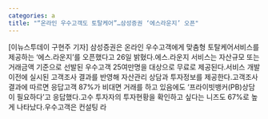 ```yaml
---
categories: a
title: "“온라인 우수고객도 토탈케어”…삼성증권 ‘에스라운지’ 오픈"
---
```

[이뉴스투데이 구현주 기자] 삼성증권은 온라인 우수고객에게 맞춤형 토탈케어서비스를 제공하는 ‘에스.라운지’를 오픈했다고 26일 밝혔다.에스.라운지 서비스는 자산규모 또는 거래금액 기준으로 선발된 우수고객 25여만명을 대상으로 무료로 제공된다.서비스 개발 이전에 실시된 고객조사 결과를 반영해 자산관리 상담과 투자정보를 제공한다.고객조사 결과에 따르면 응답고객 87%가 비대면 거래를 하고 있음에도 ‘프라이빗뱅커(PB)상담이 필요하다’고 응답했다.고수 투자자의 투자현황을 확인하고 싶다는 니즈도 67%로 높게 나타났다.우수고객은 컨설팅 라